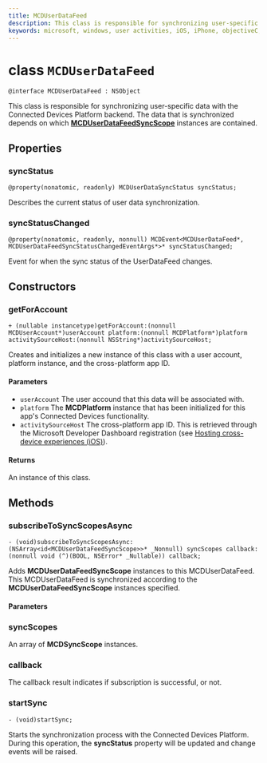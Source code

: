 ```yaml
---
title: MCDUserDataFeed
description: This class is responsible for synchronizing user-specific data with the Connected Devices Platform backend.
keywords: microsoft, windows, user activities, iOS, iPhone, objectiveC, connected devices, Project Rome 
---
```


# class `MCDUserDataFeed`

```
@interface MCDUserDataFeed : NSObject
```

This class is responsible for synchronizing user-specific data with the Connected Devices Platform backend. The data that is synchronized depends on which **[MCDUserDataFeedSyncScope](MCDUserDataFeedSyncScope.md)** instances are contained.

## Properties

### syncStatus
`@property(nonatomic, readonly) MCDUserDataSyncStatus syncStatus;`

Describes the current status of user data synchronization.

### syncStatusChanged
`@property(nonatomic, readonly, nonnull) MCDEvent<MCDUserDataFeed*, MCDUserDataFeedSyncStatusChangedEventArgs*>* syncStatusChanged;`

Event for when the sync status of the UserDataFeed changes.

## Constructors

### getForAccount
`+ (nullable instancetype)getForAccount:(nonnull MCDUserAccount*)userAccount
                                   platform:(nonnull MCDPlatform*)platform
                         activitySourceHost:(nonnull NSString*)activitySourceHost;`

Creates and initializes a new instance of this class with a user account, platform instance, and the cross-platform app ID.

#### Parameters
* `userAccount` The user accound that this data will be associated with.
* `platform` The **MCDPlatform** instance that has been initialized for this app's Connected Devices functionality.
* `activitySourceHost` The cross-platform app ID. This is retrieved through the Microsoft Developer Dashboard registration (see [Hosting cross-device experiences (iOS)](../../hosting/ios/how-to-guides/hosting-ios.md)).

#### Returns
An instance of this class.

## Methods

### subscribeToSyncScopesAsync
`- (void)subscribeToSyncScopesAsync:(NSArray<id<MCDUserDataFeedSyncScope>>* _Nonnull) syncScopes callback:(nonnull void (^)(BOOL, NSError* _Nullable)) callback;`

Adds **MCDUserDataFeedSyncScope** instances to this MCDUserDataFeed.  This MCDUserDataFeed is synchronized according to the **MCDUserDataFeedSyncScope** instances specified.

#### Parameters

### syncScopes
An array of **MCDSyncScope** instances.

### callback

The callback result indicates if subscription is successful, or not. 

### startSync
`- (void)startSync;`

Starts the synchronization process with the Connected Devices Platform. During this operation, the **syncStatus** property will be updated and change events will be raised.

